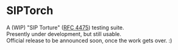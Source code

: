 # SIPTorch
A (WIP) "SIP Torture" ([RFC 4475](https://tools.ietf.org/html/rfc4475)) testing suite.  
Presently under development, but still usable.  
Official release to be announced soon, once the work gets over. :)
